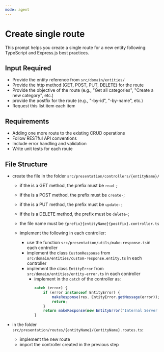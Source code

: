 ```yaml
---
mode: agent
---
```


# Create single route

This prompt helps you create a single route for a new entity following TypeScript and Express.js best practices.

## Input Required

- Provide the entity reference from `src/domain/entities/`
- Provide the http method (GET, POST, PUT, DELETE) for the route
- Provide the objective of the route (e.g., "Get all categories", "Create a new category", etc.)
- provide the postfix for the route (e.g., "-by-id", "-by-name", etc.)
- Request this list item each item

## Requirements

- Adding one more route to the existing CRUD operations
- Follow RESTful API conventions
- Include error handling and validation
- Write unit tests for each route

## File Structure

- create the file in the folder `src/presentation/controllers/{entityName}/`

  - if the is a GET method, the prefix must be `read-`;
  - if the is a POST method, the prefix must be `create-`;
  - if the is a PUT method, the prefix must be `update-`;
  - if the is a DELETE method, the prefix must be `delete-`;
  - the file name must be `{prefix}{entityName}{postfix}.controller.ts`

  - implement the following in each controller:
    - use the function `src/presentation/utils/make-response.ts`in each controller
    - implement the class `CustomResponse` from `src/domain/entities/custom-response.entity.ts` in each controller
    - implement the class `EntityError` from `src/domain/entities/entity-error.ts` in each controller
      - implement in the `catch` of the controller as:
        ```typescript
        catch (error) {
            if (error instanceof EntityError) {
                makeResponse(res, EntityError.getMessage(error));
                return;
            }
            return makeResponse(new EntityError("Internal Server Error", 500));
        }
        ```

- in the folder `src/presentation/routes/{entityName}/{entityName}.routes.ts`:
  - implement the new route
  - import the controller created in the previous step
